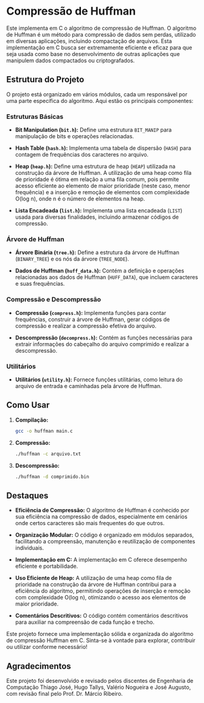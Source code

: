 # Compressão de Huffman

Este implementa em C o algoritmo de compressão de Huffman. O algoritmo de Huffman é um método para compressão de dados sem perdas, utilizado em diversas aplicações, incluindo compactação de arquivos. Esta implementação em C busca ser extremamente eficiente e eficaz para que seja usada como base no desenvolvimento de outras aplicações que manipulem dados compactados ou criptografados.

## Estrutura do Projeto

O projeto está organizado em vários módulos, cada um responsável por uma parte específica do algoritmo. Aqui estão os principais componentes:

### Estruturas Básicas

- **Bit Manipulation (`bit.h`):** Define uma estrutura `BIT_MANIP` para manipulação de bits e operações relacionadas.

- **Hash Table (`hash.h`):** Implementa uma tabela de dispersão (`HASH`) para contagem de frequências dos caracteres no arquivo.

- **Heap (`heap.h`):** Define uma estrutura de heap (`HEAP`) utilizada na construção da árvore de Huffman. A utilização de uma heap como fila de prioridade é ótima em relação a uma fila comum, pois permite acesso eficiente ao elemento de maior prioridade (neste caso, menor frequência) e a inserção e remoção de elementos com complexidade O(log n), onde n é o número de elementos na heap.

- **Lista Encadeada (`list.h`):** Implementa uma lista encadeada (`LIST`) usada para diversas finalidades, incluindo armazenar códigos de compressão.

### Árvore de Huffman

- **Árvore Binária (`tree.h`):** Define a estrutura da árvore de Huffman (`BINARY_TREE`) e os nós da árvore (`TREE_NODE`).

- **Dados de Huffman (`huff_data.h`):** Contém a definição e operações relacionadas aos dados de Huffman (`HUFF_DATA`), que incluem caracteres e suas frequências.

### Compressão e Descompressão

- **Compressão (`compress.h`):** Implementa funções para contar frequências, construir a árvore de Huffman, gerar códigos de compressão e realizar a compressão efetiva do arquivo.

- **Descompressão (`decompress.h`):** Contém as funções necessárias para extrair informações do cabeçalho do arquivo comprimido e realizar a descompressão.

### Utilitários

- **Utilitários (`utility.h`):** Fornece funções utilitárias, como leitura do arquivo de entrada e caminhadas pela árvore de Huffman.

## Como Usar

1. **Compilação:**
   ```bash
   gcc -o huffman main.c
   ```

2. **Compressão:**
   ```bash
   ./huffman -c arquivo.txt
   ```

3. **Descompressão:**
   ```bash
   ./huffman -d comprimido.bin
   ```

## Destaques

- **Eficiência de Compressão:** O algoritmo de Huffman é conhecido por sua eficiência na compressão de dados, especialmente em cenários onde certos caracteres são mais frequentes do que outros.

- **Organização Modular:** O código é organizado em módulos separados, facilitando a compreensão, manutenção e reutilização de componentes individuais.

- **Implementação em C:** A implementação em C oferece desempenho eficiente e portabilidade.

- **Uso Eficiente de Heap:** A utilização de uma heap como fila de prioridade na construção da árvore de Huffman contribui para a eficiência do algoritmo, permitindo operações de inserção e remoção com complexidade O(log n), otimizando o acesso aos elementos de maior prioridade.

- **Comentários Descritivos:** O código contém comentários descritivos para auxiliar na compreensão de cada função e trecho.

Este projeto fornece uma implementação sólida e organizada do algoritmo de compressão Huffman em C. Sinta-se à vontade para explorar, contribuir ou utilizar conforme necessário!


## Agradecimentos

Este projeto foi desenvolvido e revisado pelos discentes de Engenharia de Computação Thiago José, Hugo Tallys, Valério Nogueira e José Augusto, com revisão final pelo Prof. Dr. Márcio Ribeiro.

